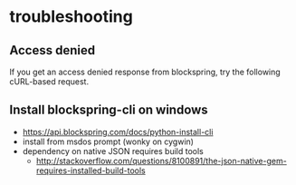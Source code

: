 # troubleshooting

## Access denied

If you get an access denied response from blockspring, try the following cURL-based request.

## Install blockspring-cli on windows

* https://api.blockspring.com/docs/python-install-cli
* install from msdos prompt (wonky on cygwin)
* dependency on native JSON requires build tools
    * http://stackoverflow.com/questions/8100891/the-json-native-gem-requires-installed-build-tools


